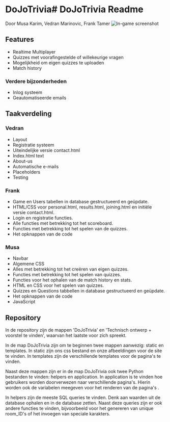 # DoJoTrivia# DoJoTrivia Readme
Door Musa Karim, Vedran Marinovic,  Frank Tamer
![In-game screenshot](https://i.gyazo.com/6cd6cdde53b7628f71c99089ac913275.png)
## Features
- Realtime Multiplayer
- Quizzes met voorafingestelde of willekeurige vragen
- Mogelijkheid  om eigen quizzes te uploaden
- Match history

###  Verdere bijzonderheden
- Inlog systeem
- Geautomatiseerde emails

## Taakverdeling
### Vedran
- Layout
- Registratie systeem
- Uiteindelijke versie contact.html
- Index.html text
- About-us
- Automatische e-mails
- Placeholders
- Testing
### Frank
- Game en Users tabellen in database gestructueerd en geüpdate.
- HTML/CSS voor personal.html,  results.html, joining.html en initiële versie contact.html.
- Login en registratie functies.
- Alle functies met betrekking tot het scoreboard.
- Functies met betrekking tot het spelen van de quizzes.
- Het opknappen van de code
### Musa
- Navbar
- Algemene CSS
- Alles met betrekking tot het creëren van eigen quizzes.
- Functies met betrekking tot het spelen van quizzes.
- Functies voor het ophalen van de match history en stats.
- HTML en CSS voor het spelen van quizzes.
- Quizzes en Questions tabbellen in database gestructueerd en geüpdate.
- Het opknappen van de code
- JavaScript

##  Repository
In de repository zijn de mappen 'DoJoTrivia' en 'Technisch ontwerp + voorstel te vinden', waarvan het laatste voor zich spreekt.


In  de map DoJoTrivia zijn om te beginnen twee mappen aanwezig: static en templates. In static zijn ons css bestand en onze afbeeldingen voor de site te vinden. In templates zijn de verschillende templates voor de pagina's te vinden.

Naast deze mappen zijn er in de map DoJoTrivia ook twee Python bestanden te vinden: helpers en application. In application is  te vinden hoe gebruikers worden doorverwezen naar verschillende pagina's. Hierin worden ook de variabelen meegeven voor het renderen van de pagina's .

In helpers zijn de meeste SQL queries te vinden. Denk aan waarden uit de database ophalen en in de database zetten. Naast deze queries zijn er ook andere functies te vinden, bijvoorbeeld voor het genereren van unique room_ID's of het invoegen van speciale karakters.
